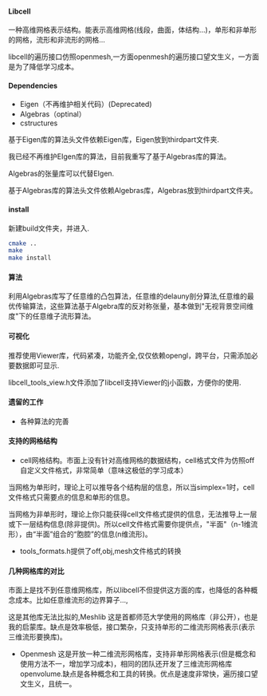 #### Libcell

一种高维网格表示结构。能表示高维网格(线段，曲面，体结构...)，单形和非单形的网格，流形和非流形的网格...

libcell的遍历接口仿照openmesh,一方面openmesh的遍历接口望文生义，一方面是为了降低学习成本。

#### Dependencies

* Eigen（不再维护相关代码）(Deprecated)
* Algebras（optinal）
* cstructures

基于Eigen库的算法头文件依赖Eigen库，Eigen放到thirdpart文件夹.

我已经不再维护EIgen库的算法，目前我重写了基于Algebras库的算法。

Algebras的张量库可以代替EIgen.

基于Algebras库的算法头文件依赖Algebras库，Algebras放到thirdpart文件夹。

#### install
新建build文件夹，并进入.

```bash
cmake ..
make 
make install
```
#### 算法
利用Algebras库写了任意维的凸包算法，任意维的delauny剖分算法,任意维的最优传输算法，这些算法基于Algebra库的反对称张量，基本做到"无视背景空间维度"下的任意维子流形算法。
#### 可视化

推荐使用Viewer库，代码紧凑，功能齐全,仅仅依赖opengl，跨平台，只需添加必要数据即可显示.

libcell_tools_view.h文件添加了libcell支持Viewer的j小函数，方便你的使用.

#### 遗留的工作

* 各种算法的完善

#### 支持的网格结构

* cell网格结构。市面上没有针对高维网格的数据结构，cell格式文件为仿照off自定义文件格式，非常简单（意味这极低的学习成本）

当网格为单形时，理论上可以推导各个结构层的信息，所以当simplex=1时，cell文件格式只需要点的信息和单形的信息。



当网格为非单形时，理论上你只能获得cell文件格式提供的信息，无法推导上一层或下一层结构信息(除非提供)。所以cell文件格式需要你提供点，"半面"（n-1维流形），由“半面”组合的“胞腔”的信息(n维流形)。

* tools_formats.h提供了off,obj,mesh文件格式的转换

#### 几种网格库的对比

市面上是找不到任意维网格库，所以libcell不但提供这方面的库，也降低的各种概念成本。比如任意维流形的边界算子...,

这是其他库无法比拟的,Meshlib 这是首都师范大学使用的网格库（非公开），也是我的启蒙库。缺点是效率极低，接口繁杂，只支持单形的二维流形网格表示(表示三维流形要换库)。

* Openmesh 这是开放一种二维流形网格库，支持非单形网格表示(但是概念和使用方法不一，增加学习成本)，相同的团队还开发了三维流形网格库openvolume.缺点是各种概念和工具的转换。优点是速度非常快，遍历接口望文生义，且统一。
